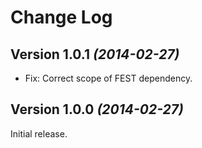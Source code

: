 Change Log
==========

Version 1.0.1 *(2014-02-27)*
----------------------------

 * Fix: Correct scope of FEST dependency.


Version 1.0.0 *(2014-02-27)*
----------------------------

Initial release.
